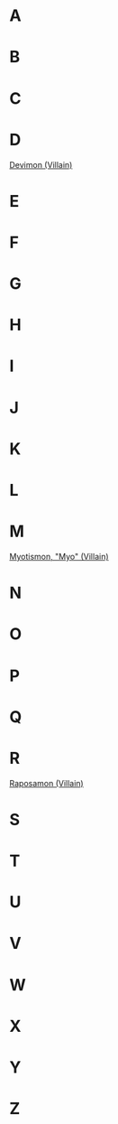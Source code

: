 # A

# B

# C

# D

[Devimon (Villain)](../digimon/Devimon_(Villain))

# E

# F

# G

# H

# I

# J

# K

# L

# M

[Myotismon, "Myo" (Villain)](../digimon/Myotismon_(Villain))

# N

# O

# P

# Q

# R

[Raposamon (Villain)](../digimon/Raposamon_(Villain))

# S

# T

# U

# V

# W

# X

# Y

# Z
